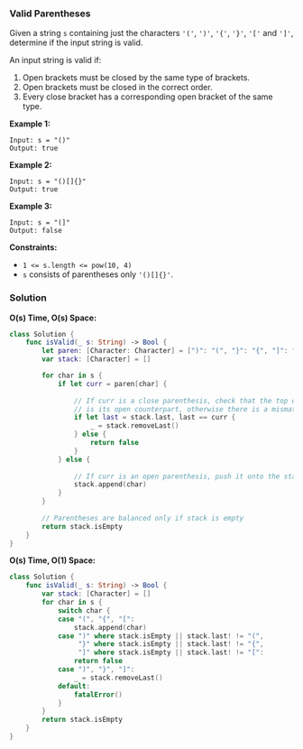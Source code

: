 
### Valid Parentheses

Given a string `s` containing just the characters `'('`, `')'`, `'{'`, `'}'`, `'['` and `']'`, determine if the input string is valid.

An input string is valid if:
1. Open brackets must be closed by the same type of brackets.
2. Open brackets must be closed in the correct order.
3. Every close bracket has a corresponding open bracket of the same type.
 
__Example 1:__
```
Input: s = "()"
Output: true
```
__Example 2:__
```
Input: s = "()[]{}"
Output: true
```
__Example 3:__
```
Input: s = "(]"
Output: false
```

__Constraints:__
* `1 <= s.length <= pow(10, 4)`
* `s` consists of parentheses only `'()[]{}'`.

### Solution
__O(s) Time, O(s) Space:__
```Swift
class Solution {
    func isValid(_ s: String) -> Bool {
        let paren: [Character: Character] = [")": "(", "}": "{", "]": "["]
        var stack: [Character] = []

        for char in s {
            if let curr = paren[char] {
                
                // If curr is a close parenthesis, check that the top of the stack
                // is its open counterpart, otherwise there is a mismatch - return false
                if let last = stack.last, last == curr {
                    _ = stack.removeLast()
                } else {
                    return false
                }
            } else {
                
                // If curr is an open parenthesis, push it onto the stack
                stack.append(char)
            }
        }
        
        // Parentheses are balanced only if stack is empty
        return stack.isEmpty
    }
}
```
__O(s) Time, O(1) Space:__
```Swift
class Solution {
    func isValid(_ s: String) -> Bool {
        var stack: [Character] = []
        for char in s {
            switch char {
            case "(", "{", "[":
                stack.append(char)
            case ")" where stack.isEmpty || stack.last! != "(",
                 "}" where stack.isEmpty || stack.last! != "{",
                 "]" where stack.isEmpty || stack.last! != "[":
                return false
            case ")", "}", "]":
                _ = stack.removeLast()
            default:
                fatalError()
            }
        }
        return stack.isEmpty
    }
}
```